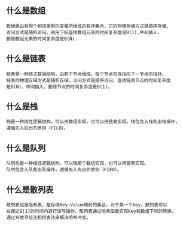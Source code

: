 ## 什么是数组<br>
    数组是由有限个相同类型的变量所组成的有序集合，它的物理存储方式是顺序存储,
    访问方式是随机访问。利用下标查找数组元素的时间复杂度是0(1),中间插入、
    删除数组元素的时间复杂度是0(N).

## 什么是链表
    链表是一种链式数据结构，由若干节点组成，每个节点包含指向下一节点的指针。
    链表的物理存储方式是随机存储，访问方式是顺序访问。查找链表节点的时间复杂度
    是O(N)，中间插入、删除节点的时间复杂度是O(1)。

## 什么是栈
    栈是一种线性逻辑结构，可以用数组实现，也可以用链表实现。栈包含入栈和出栈操作，
    遵循先入后出的原则（FILO）。

## 什么是队列
    队列也是一种线性逻辑结构，可以哦那个数组实现，也可以用链表实现。
    队列包含入队和出队操作，遵循先入先出的原则（FIFO）。

## 什么是散列表
    散列表也是哈希表，是存储Key-Value映射的集合。对于某一个key，散列表可以
    在接近O(1)的时间内进行读写操作。散列表通过哈希函数实现Key和数组下标的转换，
    通过开放寻址法和链表法来解决哈希冲突。